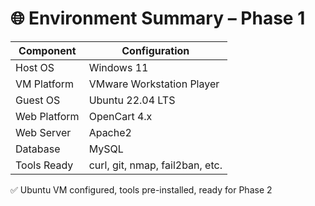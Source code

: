 # 🌐 Environment Summary – Phase 1

| Component     | Configuration                  |
|---------------|-------------------------------|
| Host OS       | Windows 11                     |
| VM Platform   | VMware Workstation Player      |
| Guest OS      | Ubuntu 22.04 LTS               |
| Web Platform  | OpenCart 4.x                   |
| Web Server    | Apache2                        |
| Database      | MySQL                          |
| Tools Ready   | curl, git, nmap, fail2ban, etc.|

✅ Ubuntu VM configured, tools pre-installed, ready for Phase 2
